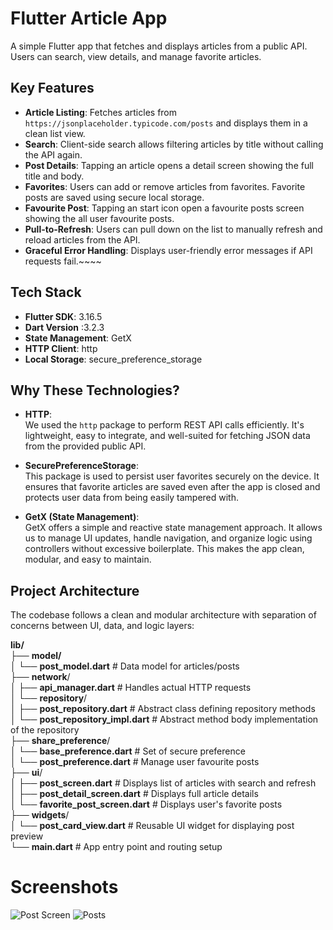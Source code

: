 # Flutter Article App

A simple Flutter app that fetches and displays articles from a public API. Users can search, view details, and manage favorite articles.

## Key Features

- **Article Listing**: Fetches articles from `https://jsonplaceholder.typicode.com/posts` and displays them in a clean list view.
- **Search**: Client-side search allows filtering articles by title without calling the API again.
- **Post Details**: Tapping an article opens a detail screen showing the full title and body.
- **Favorites**: Users can add or remove articles from favorites. Favorite posts are saved using secure local storage.
- **Favourite Post**: Tapping an start icon open a favourite posts screen showing the all user favourite posts.
- **Pull-to-Refresh**: Users can pull down on the list to manually refresh and reload articles from the API.
- **Graceful Error Handling**: Displays user-friendly error messages if API requests fail.~~~~

## Tech Stack

- **Flutter SDK**: 3.16.5
- **Dart Version** :3.2.3
- **State Management**: GetX
- **HTTP Client**: http
- **Local Storage**: secure_preference_storage

## Why These Technologies?

- **HTTP**:  
  We used the `http` package to perform REST API calls efficiently. It's lightweight, easy to integrate, and well-suited for fetching JSON data from the provided public API.

- **SecurePreferenceStorage**:  
  This package is used to persist user favorites securely on the device. It ensures that favorite articles are saved even after the app is closed and protects user data from being easily tampered with.

- **GetX (State Management)**:  
  GetX offers a simple and reactive state management approach. It allows us to manage UI updates, handle navigation, and organize logic using controllers without excessive boilerplate. This makes the app clean, modular, and easy to maintain.


## Project Architecture

The codebase follows a clean and modular architecture with separation of concerns between UI, data, and logic layers:

**lib/**  
├── **model/**    
│ └── **post_model.dart** # Data model for articles/posts  
├── **network**/  
│ ├── **api_manager.dart** # Handles actual HTTP requests  
│ └── **repository**/  
│ ├── **post_repository.dart** # Abstract class defining repository methods  
│ └── **post_repository_impl.dart** # Abstract method body implementation of the repository  
├── **share_preference**/  
│ └── **base_preference.dart** # Set of secure preference  
│ └── **post_preference.dart** # Manage user favourite posts   
├── **ui**/  
│ ├── **post_screen.dart** # Displays list of articles with search and refresh  
│ ├── **post_detail_screen.dart** # Displays full article details  
│ └── **favorite_post_screen.dart** # Displays user's favorite posts  
├── **widgets**/  
│ └── **post_card_view.dart** # Reusable UI widget for displaying post preview  
└── **main.dart** # App entry point and routing setup  

# Screenshots

![Post Screen](https://github.com/user-attachments/assets/76d1e725-0b62-4e3e-89cc-3884f630ad74)  ![Posts](https://github.com/user-attachments/assets/1dfeea02-5d44-4769-a5a6-faa00f18b0f4)



